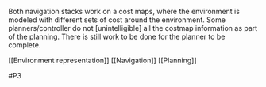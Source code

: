Both navigation stacks work on a cost maps, where the environment is modeled with different sets of cost around the environment. Some planners/controller do not [unintelligible] all the costmap information as part of the planning. There is still work to be done for the planner to be complete.

[[Environment representation]]
[[Navigation]]
[[Planning]]

#P3 